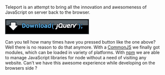 Teleport is an attempt to bring all the innovation and awesomeness of
JavaScript on server back to the browser.

![download jQuery](resources/images/get-jquery.gif)

Can you tell how many times have you pressed button like the one above?
Well there is no reason to do that anymore. With a [CommonJS] we finally
got modules, which can be loaded in variety of platforms. With [npm] we are
able to manage JavaScript libraries for node without a need of visiting any
website. Can't we have this awesome experience while developing on the
browsers side ?

[npm]:http://www.npmjs.org/ "Node package manager"
[CommonJS]:http://www.commonjs.org
